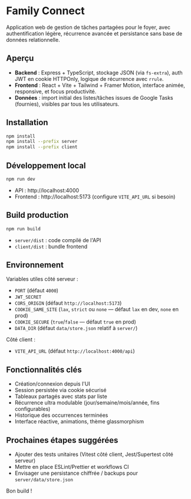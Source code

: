 ﻿# Family Connect

Application web de gestion de tâches partagées pour le foyer, avec authentification légère, récurrence avancée et persistance sans base de données relationnelle.

## Aperçu

- **Backend** : Express + TypeScript, stockage JSON (via `fs-extra`), auth JWT en cookie HTTPOnly, logique de récurrence avec `rrule`.
- **Frontend** : React + Vite + Tailwind + Framer Motion, interface animée, responsive, et focus productivité.
- **Données** : import initial des listes/tâches issues de Google Tasks (fournies), visibles par tous les utilisateurs.

## Installation

```bash
npm install
npm install --prefix server
npm install --prefix client
```

## Développement local

```bash
npm run dev
```

- API : http://localhost:4000
- Frontend : http://localhost:5173 (configure `VITE_API_URL` si besoin)

## Build production

```bash
npm run build
```

- `server/dist` : code compilé de l'API
- `client/dist` : bundle frontend

## Environnement

Variables utiles côté serveur :

- `PORT` (défaut `4000`)
- `JWT_SECRET`
- `CORS_ORIGIN` (défaut `http://localhost:5173`)
- `COOKIE_SAME_SITE` (`lax`, `strict` ou `none` — défaut `lax` en dev, `none` en prod)
- `COOKIE_SECURE` (`true`/`false` — défaut `true` en prod)
- `DATA_DIR` (défaut `data/store.json` relatif à `server/`)

Côté client :

- `VITE_API_URL` (défaut `http://localhost:4000/api`)

## Fonctionnalités clés

- Création/connexion depuis l'UI
- Session persistée via cookie sécurisé
- Tableaux partagés avec stats par liste
- Récurrence ultra modulable (jour/semaine/mois/année, fins configurables)
- Historique des occurrences terminées
- Interface réactive, animations, thème glassmorphism

## Prochaines étapes suggérées

- Ajouter des tests unitaires (Vitest côté client, Jest/Supertest côté serveur)
- Mettre en place ESLint/Prettier et workflows CI
- Envisager une persistance chiffrée / backups pour `server/data/store.json`

Bon build !
